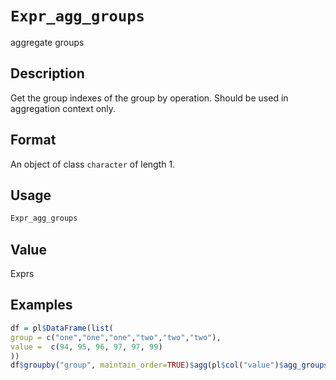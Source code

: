 # `Expr_agg_groups`

aggregate groups


## Description

Get the group indexes of the group by operation.
 Should be used in aggregation context only.


## Format

An object of class `character` of length 1.


## Usage

```r
Expr_agg_groups
```


## Value

Exprs


## Examples

```r
df = pl$DataFrame(list(
group = c("one","one","one","two","two","two"),
value =  c(94, 95, 96, 97, 97, 99)
))
df$groupby("group", maintain_order=TRUE)$agg(pl$col("value")$agg_groups())
```



